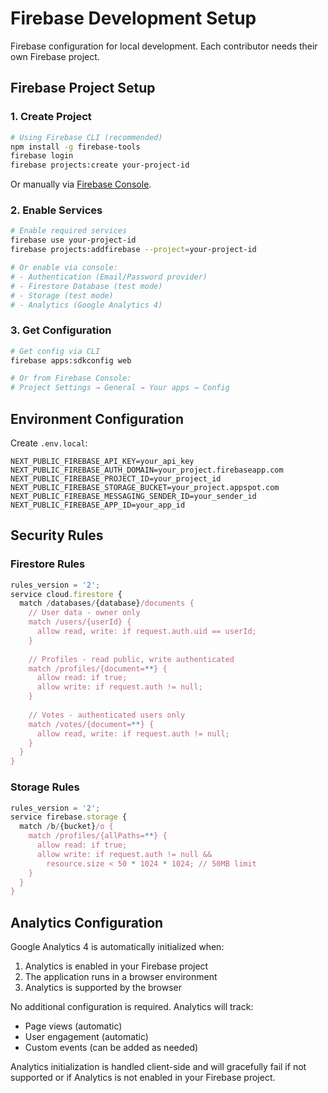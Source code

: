 # Firebase Development Setup

Firebase configuration for local development. Each contributor needs their own Firebase project.

## Firebase Project Setup

### 1. Create Project
```bash
# Using Firebase CLI (recommended)
npm install -g firebase-tools
firebase login
firebase projects:create your-project-id
```

Or manually via [Firebase Console](https://console.firebase.google.com/).

### 2. Enable Services
```bash
# Enable required services
firebase use your-project-id
firebase projects:addfirebase --project=your-project-id

# Or enable via console:
# - Authentication (Email/Password provider)
# - Firestore Database (test mode)
# - Storage (test mode)
# - Analytics (Google Analytics 4)
```

### 3. Get Configuration
```bash
# Get config via CLI
firebase apps:sdkconfig web

# Or from Firebase Console:
# Project Settings → General → Your apps → Config
```

## Environment Configuration

Create `.env.local`:
```env
NEXT_PUBLIC_FIREBASE_API_KEY=your_api_key
NEXT_PUBLIC_FIREBASE_AUTH_DOMAIN=your_project.firebaseapp.com
NEXT_PUBLIC_FIREBASE_PROJECT_ID=your_project_id
NEXT_PUBLIC_FIREBASE_STORAGE_BUCKET=your_project.appspot.com
NEXT_PUBLIC_FIREBASE_MESSAGING_SENDER_ID=your_sender_id
NEXT_PUBLIC_FIREBASE_APP_ID=your_app_id
```

## Security Rules

### Firestore Rules
```javascript
rules_version = '2';
service cloud.firestore {
  match /databases/{database}/documents {
    // User data - owner only
    match /users/{userId} {
      allow read, write: if request.auth.uid == userId;
    }
    
    // Profiles - read public, write authenticated
    match /profiles/{document=**} {
      allow read: if true;
      allow write: if request.auth != null;
    }
    
    // Votes - authenticated users only
    match /votes/{document=**} {
      allow read, write: if request.auth != null;
    }
  }
}
```

### Storage Rules
```javascript
rules_version = '2';
service firebase.storage {
  match /b/{bucket}/o {
    match /profiles/{allPaths=**} {
      allow read: if true;
      allow write: if request.auth != null && 
        resource.size < 50 * 1024 * 1024; // 50MB limit
    }
  }
}
```

## Analytics Configuration

Google Analytics 4 is automatically initialized when:
1. Analytics is enabled in your Firebase project
2. The application runs in a browser environment
3. Analytics is supported by the browser

No additional configuration is required. Analytics will track:
- Page views (automatic)
- User engagement (automatic)
- Custom events (can be added as needed)

Analytics initialization is handled client-side and will gracefully fail if not supported or if Analytics is not enabled in your Firebase project.